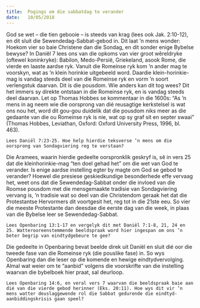 ```yaml
---
title:  Pogings om die sabbatdag te verander
date:   10/05/2018
---
```


God se wet – die tien gebooie – is steeds van krag (lees ook Jak. 2:10-12), en dit sluit die Sewendedag-Sabbat-gebod in. Dit laat ’n mens wonder: Hoekom vier so baie Christene dan die Sondag, en dit sonder enige Bybelse bewyse? In Daniël 7 lees ons van die opkoms van vier groot wêreldryke (oftewel koninkryke): Babilon, Medo-Persië, Griekeland, asook Rome, die vierde en laaste aardse ryk. Vanuit die Romeinse ryk kom ’n ander mag te voorskyn, wat as ’n klein horinkie uitgebeeld word. Daardie klein-horinkie-mag is vandag steeds deel van die Romeinse ryk en vorm ’n soort verlengstuk daarvan. Dit is die pousdom. Wie anders kan dit tog wees? Dit het immers sy direkte ontstaan in die Romeinse ryk, en is vandag steeds deel daarvan. Let op Thomas Hobbes se kommentaar in die 1600s: “As ’n mens in ag neem wie die oorsprong van dié reusagtige kerkstelsel is wat ons nou het, word dit gou-gou duidelik dat die pousdom niks meer as die gedaante van die ou Romeinse ryk is nie, wat op sy graf sit en septer swaai” (Thomas Hobbes, Leviathan, Oxford: Oxford University Press, 1996, bl. 463). 

`Lees Daniël 7:23-25. Hoe help hierdie teksverse ’n mens om die oorsprong van Sondagviering reg te verstaan?` 

Die Aramees, waarin hierdie gedeelte oorspronklik geskryf is, sê in vers 25 dat die kleinhorinkie-mag “ten doel gehad het” om die wet van God te verander. Is enige aardse instelling egter by magte om God se gebod te verander? Hoewel die presiese geskiedkundige besonderhede effe vervaag het, weet ons dat die Sewendedag-Sabbat onder die invloed van die Roomse pousdom met die mensgemaakte tradisie van Sondagviering vervang is, ’n tradisie wat so deel van die Christendom geraak het dat die Protestantse Hervormers dit voortgesit het, reg tot in die 21ste eeu. So vier die meeste Protestante dan deesdae die eerste dag van die week, in plaas van die Bybelse leer se Sewendedag-Sabbat. 

`Lees Openbaring 13:1-17 en vergelyk dit met Daniël 7:1-8, 21, 24 en 25. Watterooreenstemmende beeldspraak word hier ingespan om ons ’n beter begrip van eindtydgebeure te gee?` 

Die gedeelte in Openbaring bevat beelde direk uit Daniël en sluit dié oor die tweede fase van die Romeinse ryk (die pouslike fase) in. So wys Openbaring dan die leser op die komende en hewige eindtydvervolging. Almal wat weier om te “aanbid” volgens die voorskrifte van die instelling waarvan die bybelboek hier praat, sal deurloop. 

`Lees Openbaring 14:6, en veral vers 7 waarvan die beeldspraak baie aan dié van die vierde gebod herinner (Eks. 20:11). Hoe wys dit vir ’n mens watter deuslaggewende rol die Sabbat gedurende die eindtyd-aanbiddingskrisis gaan speel?`